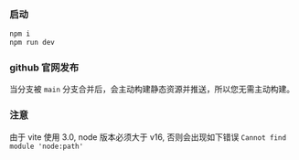 ### 启动

```bash
npm i
npm run dev
```

### github 官网发布

当分支被 `main` 分支合并后，会主动构建静态资源并推送，所以您无需主动构建。

### 注意

由于 vite 使用 3.0, node 版本必须大于 v16, 否则会出现如下错误 `Cannot find module 'node:path'`
